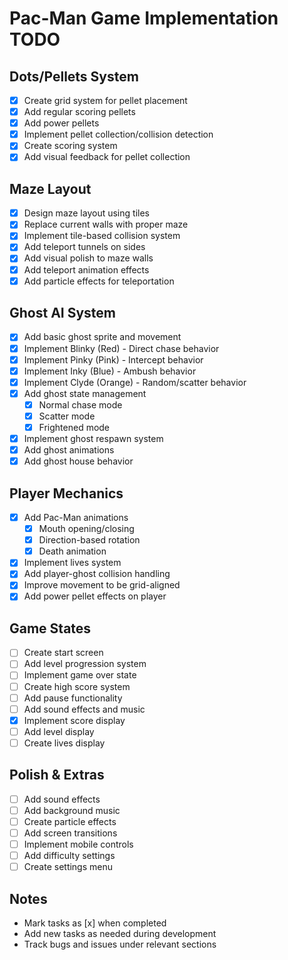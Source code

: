 # Pac-Man Game Implementation TODO

## Dots/Pellets System
- [x] Create grid system for pellet placement
- [x] Add regular scoring pellets
- [x] Add power pellets
- [x] Implement pellet collection/collision detection
- [x] Create scoring system
- [x] Add visual feedback for pellet collection

## Maze Layout
- [x] Design maze layout using tiles
- [x] Replace current walls with proper maze
- [x] Implement tile-based collision system
- [x] Add teleport tunnels on sides
- [x] Add visual polish to maze walls
- [x] Add teleport animation effects
- [x] Add particle effects for teleportation

## Ghost AI System
- [x] Add basic ghost sprite and movement
- [x] Implement Blinky (Red) - Direct chase behavior
- [x] Implement Pinky (Pink) - Intercept behavior
- [x] Implement Inky (Blue) - Ambush behavior
- [x] Implement Clyde (Orange) - Random/scatter behavior
- [x] Add ghost state management
  - [x] Normal chase mode
  - [x] Scatter mode
  - [x] Frightened mode
- [x] Implement ghost respawn system
- [x] Add ghost animations
- [x] Add ghost house behavior

## Player Mechanics
- [x] Add Pac-Man animations
  - [x] Mouth opening/closing
  - [x] Direction-based rotation
  - [x] Death animation
- [x] Implement lives system
- [x] Add player-ghost collision handling
- [x] Improve movement to be grid-aligned
- [x] Add power pellet effects on player

## Game States
- [ ] Create start screen
- [ ] Add level progression system
- [ ] Implement game over state
- [ ] Create high score system
- [ ] Add pause functionality
- [ ] Add sound effects and music
- [x] Implement score display
- [ ] Add level display
- [ ] Create lives display

## Polish & Extras
- [ ] Add sound effects
- [ ] Add background music
- [ ] Create particle effects
- [ ] Add screen transitions
- [ ] Implement mobile controls
- [ ] Add difficulty settings
- [ ] Create settings menu

## Notes
- Mark tasks as [x] when completed
- Add new tasks as needed during development
- Track bugs and issues under relevant sections 